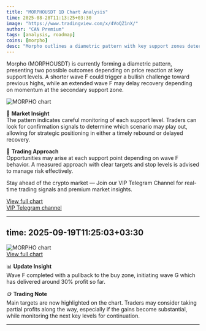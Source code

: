 ```yaml
---
title: "MORPHOUSDT 1D Chart Analysis"
time: 2025-08-28T11:13:25+03:30
image: "https://www.tradingview.com/x/4VoQZ1nX/"
author: "CAN Premium"
tags: [analysis, roadmap]
coins: [morpho]
desc: "Morpho outlines a diametric pattern with key support zones determining potential bullish or delayed recovery scenarios."
---
```


Morpho (MORPHOUSDT) is currently forming a diametric pattern, presenting two possible outcomes depending on price reaction at key support levels. A shorter wave F could trigger a bullish challenge toward previous highs, while an extended wave F may delay recovery depending on momentum at the secondary support zone.  

![MORPHO chart](https://www.tradingview.com/x/4VoQZ1nX/)  

📌 **Market Insight**  
The pattern indicates careful monitoring of each support level. Traders can look for confirmation signals to determine which scenario may play out, allowing for strategic positioning in either a timely rebound or delayed recovery.  

🔎 **Trading Approach**  
Opportunities may arise at each support point depending on wave F behavior. A measured approach with clear targets and stop levels is advised to manage risk effectively.  

Stay ahead of the crypto market — Join our VIP Telegram Channel for real-time trading signals and premium market insights.

[View full chart](https://www.tradingview.com/x/4VoQZ1nX/)  
[VIP Telegram channel](https://t.me/+2znhsiCGpI81MzQ0)

---
time: 2025-09-19T11:25:03+03:30
---

![MORPHO chart](https://www.tradingview.com/x/6R2hPDRG/)  
[View full chart](https://www.tradingview.com/x/6R2hPDRG/)  

📊 **Update Insight**  
Wave F completed with a pullback to the buy zone, initiating wave G which has delivered around 30% profit so far.  

🪙 **Trading Note**  
Main targets are now highlighted on the chart. Traders may consider taking partial profits along the way, especially if the gains become substantial, while monitoring the next key levels for continuation.

---